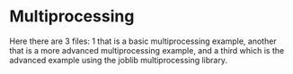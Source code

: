 # Multiprocessing
Here there are 3 files: 1 that is a basic multiprocessing example, another that is a more advanced multiprocessing example, and a third which is the advanced example using the joblib multiprocessing library. 
